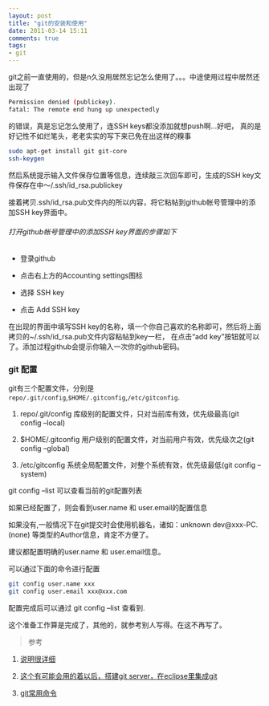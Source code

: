 ```yaml
---
layout: post
title: "git的安装和使用"
date: 2011-03-14 15:11
comments: true
tags: 
- git 
---
```


git之前一直使用的，但是n久没用居然忘记怎么使用了。。。中途使用过程中居然还出现了

```bash
Permission denied (publickey).
fatal: The remote end hung up unexpectedly
```
<!--more-->

的错误，真是忘记怎么使用了，连SSH keys都没添加就想push啊…好吧，
真的是好记性不如烂笔头，老老实实的写下来已免在出这样的糗事


```bash
sudo apt-get install git git-core
ssh-keygen
```

然后系统提示输入文件保存位置等信息，连续敲三次回车即可，生成的SSH key文件保存在中～/.ssh/id_rsa.publickey

接着拷贝.ssh/id_rsa.pub文件内的所以内容，将它粘帖到github帐号管理中的添加SSH key界面中。

###### 打开github帐号管理中的添加SSH key界面的步骤如下

* 登录github

* 点击右上方的Accounting settings图标

* 选择 SSH key

* 点击 Add SSH key

在出现的界面中填写SSH key的名称，填一个你自己喜欢的名称即可，然后将上面拷贝的~/.ssh/id_rsa.pub文件内容粘帖到key一栏，
在点击“add key”按钮就可以了。添加过程github会提示你输入一次你的github密码。

### git 配置

git有三个配置文件，分别是`repo/.git/config`,`$HOME/.gitconfig`,`/etc/gitconfig`.

1. repo/.git/config 库级别的配置文件，只对当前库有效，优先级最高(git config –local)

2. $HOME/.gitconfig 用户级别的配置文件，对当前用户有效，优先级次之(git config –global)

3. /etc/gitconfig 系统全局配置文件，对整个系统有效，优先级最低(git config –system)

git config –list 可以查看当前的git配置列表

如果已经配置了，则会看到user.name 和 user.email的配置信息

如果没有,一般情况下在git提交时会使用机器名，诸如：unknown dev@xxx-PC.(none) 等类型的Author信息，肯定不方便了。

建议都配置明确的user.name 和 user.email信息。

可以通过下面的命令进行配置

```bash
git config user.name xxx
git config user.email xxx@xxx.com
```

配置完成后可以通过 git config –list 查看到.

这个准备工作算是完成了，其他的，就参考别人写得。在这不再写了。

> 参考

1. [说明很详细](http://blog.sina.com.cn/s/blog_55465b470100s63h.html )

2. [这个有可能会用的着以后，搭建git server，在eclipse里集成git](http://simen-net.iteye.com/blog/832391)

3. [git常用命令](http://www.cnblogs.com/Jerry-Chou/archive/2012/05/14/2499088.html)